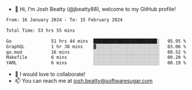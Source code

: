 - 👋 Hi, I’m Josh Beatty (@jbeatty88), welcome to my GitHub profile!

<!--START_SECTION:waka-->

```txt
From: 16 January 2024 - To: 15 February 2024

Total Time: 53 hrs 55 mins

Go               51 hrs 44 mins  ████████████████████████░   95.95 %
GraphQL          1 hr 38 mins    ▓░░░░░░░░░░░░░░░░░░░░░░░░   03.06 %
go.mod           16 mins         ░░░░░░░░░░░░░░░░░░░░░░░░░   00.52 %
Makefile         6 mins          ░░░░░░░░░░░░░░░░░░░░░░░░░   00.20 %
YAML             6 mins          ░░░░░░░░░░░░░░░░░░░░░░░░░   00.19 %
```

<!--END_SECTION:waka-->

- 💞️ I would love to collaborate!
- 📫 You can reach me at josh.beatty@softwaresugar.com

<!---
jbeatty88/jbeatty88 is a ✨ special ✨ repository because its `README.md` (this file) appears on your GitHub profile.
You can click the Preview link to take a look at your changes.
--->
